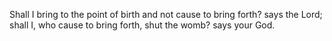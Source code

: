 Shall I bring to the point of birth and not cause to bring forth? says the Lord; shall I, who cause to bring forth, shut the womb? says your God.
